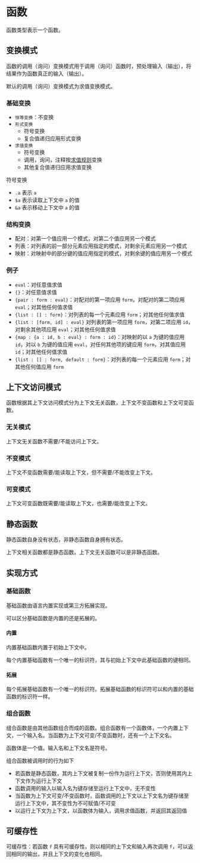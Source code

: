 # 函数

函数类型表示一个函数。

## 变换模式

函数的调用（询问）变换模式用于调用（询问）函数时，预处理输入（输出），将结果作为函数真正的输入（输出）。

默认的调用（询问）变换模式为求值变换模式。

### 基础变换

- `恒等变换`：不变换
- `形式变换`
  - 符号变换
  - 复合值递归应用形式变换
- `求值变换`
  - 符号变换
  - 调用，询问，注释按[求值规则](../求值.md)变换
  - 其他复合值递归应用求值变换

符号变换

- `.a` 表示 `a`
- `$a` 表示读取上下文中 `a` 的值
- `&a` 表示移动上下文中 `a` 的值

### 结构变换

- 配对：对第一个值应用一个模式，对第二个值应用另一个模式
- 列表：对列表的前一部分元素应用指定的模式，对剩余元素应用另一个模式
- 映射：对映射中的部分键的值应用指定的模式，对剩余键的值应用另一个模式

### 例子

- `eval`：对任意值求值
- `{}`：对任意值求值
- `{pair : form : eval}`：对配对的第一项应用 `form`，对配对的第二项应用 `eval`；对其他任何值求值
- `{list : [] : form}`：对列表的每一个元素应用 `form`；对其他任何值求值
- `{list : [form, id] : eval}` 对列表的第一项应用 `form`，对第二项应用 `id`，对剩余其他项应用 `eval`；对其他任何值求值
- `{map : {a : id, b : eval} : form : id}`：对映射的以 `a` 为键的值应用 `id`，对以 `b` 为键的值应用 `eval`，对任何其他项的键应用 `form`，对其值应用 `id`；对其他任何值求值
- `{list : [] : form, default : form}`：对列表的每一个元素应用 `form`；对其他任何值应用 `form`

## 上下文访问模式

函数根据其上下文访问模式分为上下文无关函数，上下文不变函数和上下文可变函数。

### 无关模式

上下文无关函数不需要/不能访问上下文。

### 不变模式

上下文不变函数需要/能读取上下文，但不需要/不能改变上下文。

### 可变模式

上下文可变函数既需要/能读取上下文，也需要/能改变上下文。

## 静态函数

静态函数自身没有状态，非静态函数自身拥有状态。

上下文相关函数都是静态函数。上下文无关函数可以是非静态函数。

## 实现方式

### 基础函数

基础函数由语言内置实现或第三方拓展实现。

可以区分基础函数是内置的还是拓展的。

#### 内置

内置基础函数内置于初始上下文中。

每个内置基础函数有一个唯一的标识符，其与初始上下文中此基础函数的键相同。

#### 拓展

每个拓展基础函数有一个唯一的标识符。拓展基础函数的标识符可以和内置的基础函数的标识符一样。

### 组合函数

组合函数是由其他函数组合而成的函数。组合函数有一个函数体，一个内置上下文，一个输入名。当函数为上下文可变/不变函数时，还有一个上下文名。

函数体是一个值。输入名和上下文名是符号。

组合函数被调用时的行为如下

- 若函数是静态函数，其内上下文被复制一份作为运行上下文，否则使用其内上下文作为运行上下文
- 函数调用的输入以输入名为键存储至运行上下文中，无不变性
- 当函数为上下文可变/不变函数时，函数调用的上下文以上下文名为键存储至运行上下文中，其不变性为不可赋值/不可变
- 以运行上下文为上下文，以函数体为输入，调用求值函数，并返回其返回值

## 可缓存性

可缓存性：若函数 `f` 具有可缓存性，则以相同的上下文和输入再次调用 `f`，可以返回相同的输出，并且上下文的变化也相同。
